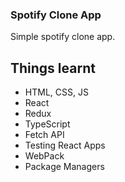 ### Spotify Clone App   
Simple spotify clone app.


## Things learnt
- HTML, CSS, JS
- React
- Redux
- TypeScript
- Fetch API
- Testing React Apps
- WebPack
- Package Managers